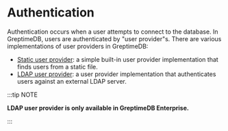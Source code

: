 # Authentication

Authentication occurs when a user attempts to connect to the database. In GreptimeDB, users are authenticated by "user
provider"s. There are various implementations of user providers in GreptimeDB:

- [Static user provider](./static.md): a simple built-in user provider implementation that finds users from a static
  file.
- [LDAP user provider](./ldap.md): a user provider implementation that authenticates users against an external LDAP
  server.

:::tip NOTE

**LDAP user provider is only available in GreptimeDB Enterprise.**

:::
